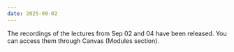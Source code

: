 ```yaml
---
date: 2025-09-02
---
```

The recordings of the lectures from Sep 02 and 04 have been released. You can access them through Canvas (Modules section).